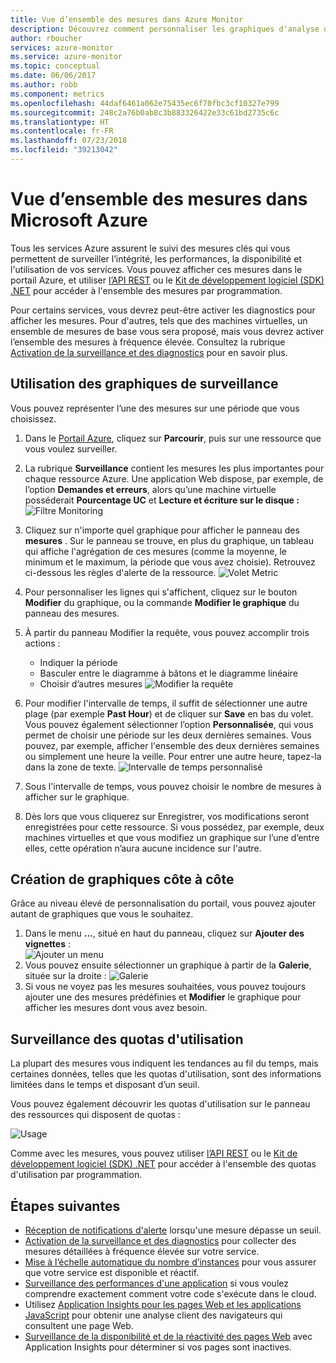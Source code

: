 ```yaml
---
title: Vue d’ensemble des mesures dans Azure Monitor
description: Découvrez comment personnaliser les graphiques d'analyse dans Azure.
author: rboucher
services: azure-monitor
ms.service: azure-monitor
ms.topic: conceptual
ms.date: 06/06/2017
ms.author: robb
ms.component: metrics
ms.openlocfilehash: 44daf6461a062e75435ec6f70fbc3cf10327e799
ms.sourcegitcommit: 248c2a76b0ab8c3b883326422e33c61bd2735c6c
ms.translationtype: HT
ms.contentlocale: fr-FR
ms.lasthandoff: 07/23/2018
ms.locfileid: "39213042"
---
```

# <a name="overview-of-metrics-in-microsoft-azure"></a>Vue d’ensemble des mesures dans Microsoft Azure
Tous les services Azure assurent le suivi des mesures clés qui vous permettent de surveiller l’intégrité, les performances, la disponibilité et l'utilisation de vos services. Vous pouvez afficher ces mesures dans le portail Azure, et utiliser [l’API REST](https://msdn.microsoft.com/library/azure/dn931930.aspx) ou le [Kit de développement logiciel (SDK) .NET](http://www.nuget.org/packages/Microsoft.Azure.Management.Monitor) pour accéder à l'ensemble des mesures par programmation.

Pour certains services, vous devrez peut-être activer les diagnostics pour afficher les mesures. Pour d'autres, tels que des machines virtuelles, un ensemble de mesures de base vous sera proposé, mais vous devrez activer l’ensemble des mesures à fréquence élevée. Consultez la rubrique [Activation de la surveillance et des diagnostics](insights-how-to-use-diagnostics.md) pour en savoir plus.

## <a name="using-monitoring-charts"></a>Utilisation des graphiques de surveillance
Vous pouvez représenter l’une des mesures sur une période que vous choisissez.

1. Dans le [Portail Azure](https://portal.azure.com/), cliquez sur **Parcourir**, puis sur une ressource que vous voulez surveiller.
2. La rubrique **Surveillance** contient les mesures les plus importantes pour chaque ressource Azure. Une application Web dispose, par exemple, de l’option **Demandes et erreurs**, alors qu’une machine virtuelle posséderait **Pourcentage UC** et **Lecture et écriture sur le disque :** ![Filtre Monitoring](./media/insights-how-to-customize-monitoring/Insights_MonitoringChart.png)
3. Cliquez sur n'importe quel graphique pour afficher le panneau des **mesures** . Sur le panneau se trouve, en plus du graphique, un tableau qui affiche l'agrégation de ces mesures (comme la moyenne, le minimum et le maximum, la période que vous avez choisie). Retrouvez ci-dessous les règles d'alerte de la ressource.
    ![Volet Metric](./media/insights-how-to-customize-monitoring/Insights_MetricBlade.png)
4. Pour personnaliser les lignes qui s'affichent, cliquez sur le bouton **Modifier** du graphique, ou la commande **Modifier le graphique** du panneau des mesures.
5. À partir du panneau Modifier la requête, vous pouvez accomplir trois actions :
   
   * Indiquer la période
   * Basculer entre le diagramme à bâtons et le diagramme linéaire
   * Choisir d’autres mesures ![Modifier la requête](./media/insights-how-to-customize-monitoring/Insights_EditQuery.png)
6. Pour modifier l'intervalle de temps, il suffit de sélectionner une autre plage (par exemple **Past Hour**) et de cliquer sur **Save** en bas du volet. Vous pouvez également sélectionner l’option **Personnalisée**, qui vous permet de choisir une période sur les deux dernières semaines. Vous pouvez, par exemple, afficher l'ensemble des deux dernières semaines ou simplement une heure la veille. Pour entrer une autre heure, tapez-la dans la zone de texte.
    ![Intervalle de temps personnalisé](./media/insights-how-to-customize-monitoring/Insights_CustomTime.png)
7. Sous l'intervalle de temps, vous pouvez choisir le nombre de mesures à afficher sur le graphique.
8. Dès lors que vous cliquerez sur Enregistrer, vos modifications seront enregistrées pour cette ressource. Si vous possédez, par exemple, deux machines virtuelles et que vous modifiez un graphique sur l’une d’entre elles, cette opération n’aura aucune incidence sur l'autre.

## <a name="creating-side-by-side-charts"></a>Création de graphiques côte à côte
Grâce au niveau élevé de personnalisation du portail, vous pouvez ajouter autant de graphiques que vous le souhaitez.

1. Dans le menu **...**, situé en haut du panneau, cliquez sur **Ajouter des vignettes** :  
    ![Ajouter un menu](./media/insights-how-to-customize-monitoring/Insights_AddMenu.png)
2. Vous pouvez ensuite sélectionner un graphique à partir de la **Galerie**, située sur la droite : ![Galerie](./media/insights-how-to-customize-monitoring/Insights_Gallery.png)
3. Si vous ne voyez pas les mesures souhaitées, vous pouvez toujours ajouter une des mesures prédéfinies et **Modifier** le graphique pour afficher les mesures dont vous avez besoin.

## <a name="monitoring-usage-quotas"></a>Surveillance des quotas d'utilisation
La plupart des mesures vous indiquent les tendances au fil du temps, mais certaines données, telles que les quotas d'utilisation, sont des informations limitées dans le temps et disposant d’un seuil.

Vous pouvez également découvrir les quotas d'utilisation sur le panneau des ressources qui disposent de quotas :

![Usage](./media/insights-how-to-customize-monitoring/Insights_UsageChart.png)

Comme avec les mesures, vous pouvez utiliser [l’API REST](https://msdn.microsoft.com/library/azure/dn931963.aspx) ou le [Kit de développement logiciel (SDK) .NET](http://www.nuget.org/packages/Microsoft.Azure.Management.Monitor) pour accéder à l'ensemble des quotas d'utilisation par programmation.

## <a name="next-steps"></a>Étapes suivantes
* [Réception de notifications d'alerte](insights-receive-alert-notifications.md) lorsqu'une mesure dépasse un seuil.
* [Activation de la surveillance et des diagnostics](insights-how-to-use-diagnostics.md) pour collecter des mesures détaillées à fréquence élevée sur votre service.
* [Mise à l’échelle automatique du nombre d’instances](insights-how-to-scale.md) pour vous assurer que votre service est disponible et réactif.
* [Surveillance des performances d'une application](../application-insights/app-insights-azure-web-apps.md) si vous voulez comprendre exactement comment votre code s'exécute dans le cloud.
* Utilisez [Application Insights pour les pages Web et les applications JavaScript](../application-insights/app-insights-web-track-usage.md) pour obtenir une analyse client des navigateurs qui consultent une page Web.
* [Surveillance de la disponibilité et de la réactivité des pages Web](../application-insights/app-insights-monitor-web-app-availability.md) avec Application Insights pour déterminer si vos pages sont inactives.

